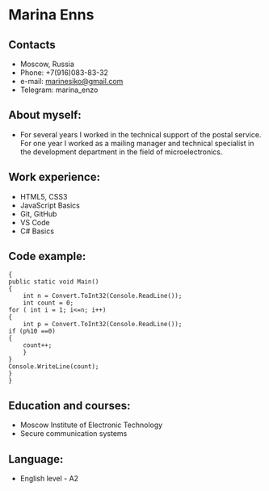 # Marina Enns
## Contacts
* Moscow, Russia
* Phone: +7(916)083-83-32
* e-mail: marinesiko@gmail.com
* Telegram: marina_enzo

## About myself:
* For several years I worked in the technical support of the postal service. For one year I worked as a mailing manager  and technical specialist in the development department in the field of microelectronics.

## Work experience:
* HTML5, CSS3
* JavaScript Basics
* Git, GitHub
* VS Code
* C# Basics

## Code example:

    {
    public static void Main()
    { 
        int n = Convert.ToInt32(Console.ReadLine());
        int count = 0;
    for ( int i = 1; i<=n; i++)
    { 
        int p = Convert.ToInt32(Console.ReadLine());
    if (p%10 ==0)
    {
        count++;
        }
    }
    Console.WriteLine(count);
    }
    }

## Education and courses:
* Moscow Institute of Electronic Technology
 * Secure communication systems

## Language:
* English level - A2